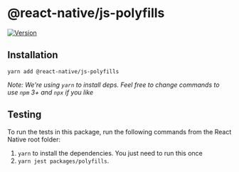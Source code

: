 # @react-native/js-polyfills

[![Version][version-badge]][package]

## Installation

```
yarn add @react-native/js-polyfills
```

*Note: We're using `yarn` to install deps. Feel free to change commands to use `npm` 3+ and `npx` if you like*

[version-badge]: https://img.shields.io/npm/v/@react-native/js-polyfills?style=flat-square
[package]: https://www.npmjs.com/package/@react-native/js-polyfills

## Testing

To run the tests in this package, run the following commands from the React Native root folder:

1. `yarn` to install the dependencies. You just need to run this once
2. `yarn jest packages/polyfills`.

